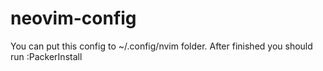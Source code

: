 # neovim-config

You can put this config to ~/.config/nvim folder. After finished you should run :PackerInstall
